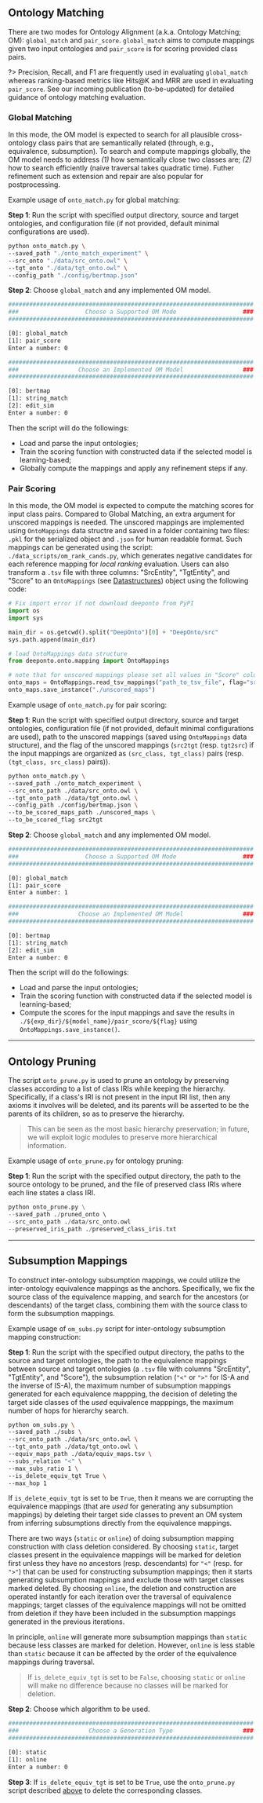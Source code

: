 <!---
Copyright 2021 Yuan He (KRR-Oxford). All rights reserved.

Licensed under the Apache License, Version 2.0 (the "License");
you may not use this file except in compliance with the License.
You may obtain a copy of the License at

    http://www.apache.org/licenses/LICENSE-2.0

Unless required by applicable law or agreed to in writing, software
distributed under the License is distributed on an "AS IS" BASIS,
WITHOUT WARRANTIES OR CONDITIONS OF ANY KIND, either express or implied.
See the License for the specific language governing permissions and
limitations under the License.
-->


## Ontology Matching

There are two modes for Ontology Alignment (a.k.a. Ontology Matching; OM): `global_match` and `pair_score`. `global_match` aims to compute mappings given two input ontologies and `pair_score` is for scoring provided class pairs. 

?> Precision, Recall, and F1 are frequently used in evaluating `global_match` whereas ranking-based metrics like Hits@K and MRR are used in evaluating `pair_score`. See our incoming publication (to-be-updated) for detailed guidance of ontology matching evaluation.  


### Global Matching

In this mode, the OM model is expected to search for all plausible cross-ontology class pairs that are semantically related (through, e.g., equivalence, subsumption). To search and compute mappings globally, the OM model needs to address *(1)* how semantically close two classes are; *(2)* how to search efficiently (naive traversal takes quadratic time). Futher refinement such as extension and repair are also popular for postprocessing.

Example usage of `onto_match.py` for global matching:

**Step 1**: Run the script with specified output directory, source and target ontologies, and configuration file (if not provided, default minimal configurations are used).

```bash
python onto_match.py \
--saved_path "./onto_match_experiment" \  
--src_onto "./data/src_onto.owl" \
--tgt_onto "./data/tgt_onto.owl" \
--config_path "./config/bertmap.json"
```

**Step 2**: Choose `global_match` and any implemented OM model.

```bash
######################################################################
###                   Choose a Supported OM Mode                   ###
######################################################################

[0]: global_match
[1]: pair_score
Enter a number: 0

######################################################################
###                 Choose an Implemented OM Model                 ###
######################################################################

[0]: bertmap
[1]: string_match
[2]: edit_sim
Enter a number: 0
```

Then the script will do the followings:
- Load and parse the input ontologies;
- Train the scoring function with constructed data if the selected model is learning-based;
- Globally compute the mappings and apply any refinement steps if any.


### Pair Scoring

In this mode, the OM model is expected to compute the matching scores for input class pairs. Compared to Global Matching, an extra argument for unscored mappings is needed. The unscored mappings are implemented using `OntoMappings` data structre and saved in a folder containing two files: `.pkl` for the serialized object and `.json` for human readable format. Such mappings can be generated using the script: `./data_scripts/om_rank_cands.py`, which generates negative candidates for each reference mapping for *local ranking* evaluation. Users can also transform a `.tsv` file with three columns: "SrcEntity", "TgtEntity", and "Score" to an `OntoMappings` (see [Datastructures](https://krr-oxford.github.io/DeepOnto/#/data_structures?id=mapping)) object using the following code:

```python
# Fix import error if not download deeponto from PyPI
import os
import sys

main_dir = os.getcwd().split("DeepOnto")[0] + "DeepOnto/src"
sys.path.append(main_dir)

# load OntoMappings data structure
from deeponto.onto.mapping import OntoMappings

# note that for unscored mappings please set all values in "Score" column as 0.0
onto_maps = OntoMappings.read_tsv_mappings("path_to_tsv_file", flag="src2tgt")
onto_maps.save_instance("./unscored_maps")
```

Example usage of `onto_match.py` for pair scoring:

**Step 1**: Run the script with specified output directory, source and target ontologies, configuration file (if not provided, default minimal configurations are used), path to the unscored mappings (saved using `OntoMappings` data structure), and the flag of the unscored mappings (`src2tgt` (resp. `tgt2src`) if the input mappings are organized as `(src_class, tgt_class)` pairs (resp. `(tgt_class, src_class)` pairs)).

```bash
python onto_match.py \
--saved_path ./onto_match_experiment \  
--src_onto_path ./data/src_onto.owl \
--tgt_onto_path ./data/tgt_onto.owl \
--config_path ./config/bertmap.json \
--to_be_scored_maps_path ./unscored_maps \
--to_be_scored_flag src2tgt
```

**Step 2**: Choose `global_match` and any implemented OM model.

```bash
######################################################################
###                   Choose a Supported OM Mode                   ###
######################################################################

[0]: global_match
[1]: pair_score
Enter a number: 1

######################################################################
###                 Choose an Implemented OM Model                 ###
######################################################################

[0]: bertmap
[1]: string_match
[2]: edit_sim
Enter a number: 0
```

Then the script will do the followings:
- Load and parse the input ontologies;
- Train the scoring function with constructed data if the selected model is learning-based;
- Compute the scores for the input mappings and save the results in `./${exp_dir}/${model_name}/pair_score/${flag}` using `OntoMappings.save_instance()`. 

--------------------------------
## Ontology Pruning

The script `onto_prune.py` is used to prune an ontology by preserving classes according to a list of class IRIs while keeping the hierarchy. Specifically, if a class's IRI is not present in the input IRI list, then any axioms it involves will be deleted, and its parents will be asserted to be the parents of its children, so as to preserve the hierarchy. 

> This can be seen as the most basic hierarchy preservation; in future, we will exploit logic modules to preserve more hierarchical information.

Example usage of `onto_prune.py` for ontology pruning:

**Step 1**: Run the script with the specified output directory, the path to the source ontology to be pruned, and the file of preserved class IRIs where each line states a class IRI.

```python
python onto_prune.py \
--saved_path ./pruned_onto \  
--src_onto_path ./data/src_onto.owl
--preserved_iris_path ./preserved_class_iris.txt

```
--------------------------------
## Subsumption Mappings

To construct inter-ontology subsumption mappings, we could utilize the inter-ontology equivalence mappings as the anchors. Specifically, we fix the source class of the equivalence mapping, and search for the ancestors (or descendants) of the target class, combining them with the source class to form the subsumption mappings. 

Example usage of `om_subs.py` script for inter-ontology subsumption mapping construction:

**Step 1**: Run the script with the specified output directory, the paths to the source and target ontologies, the path to the equivalence mappings between source and target ontologies (a `.tsv` file with columns "SrcEntity", "TgtEntity", and "Score"), the subsumption relation (`"<"` or `">"` for IS-A and the inverse of IS-A), the maximum number of subsumption mappings generated for each equivalence mappping, the decision of deleting the target side classes of the *used* equivalence mapppings, the maximum number of hops for hierarchy search.

```bash
python om_subs.py \
--saved_path ./subs \  
--src_onto_path ./data/src_onto.owl \
--tgt_onto_path ./data/tgt_onto.owl \
--equiv_maps_path ./data/equiv_maps.tsv \ 
--subs_relation "<" \ 
--max_subs_ratio 1 \ 
--is_delete_equiv_tgt True \
--max_hop 1
```

If `is_delete_equiv_tgt` is set to be `True`, then it means we are corrupting the equivalence mappings (that are *used* for generating any subsumption mappings) by deleting their target side classes to prevent an OM system from inferring subsumptions directly from the equivalence mappings. 

There are two ways (`static` or `online`) of doing subsumption mapping construction with class deletion considered. By choosing `static`, target classes present in the equivalence mappings will be marked for deletion first unless they have no ancestors (resp. descendants) for `"<"` (resp. for `">"`) that can be used for constructing subsumption mappings; then it starts generating subsumption mappings and exclude those with target classes marked deleted. By choosing `online`, the deletion and construction are operated instantly for each iteration over the traversal of equivalence mappings; target classes of the equivalence mappings will not be omitted from deletion if they have been included in the subsumption mappings generated in the previous iterations.

In principle, `online` will generate more subsumption mappings than `static` because less classes are marked for deletion. However, `online` is less stable than `static` because it can be affected by the order of the equivalence mappings during traversal.

> If `is_delete_equiv_tgt` is set to be `False`, choosing `static` or `online` will make no difference because no classes will be marked for deletion.

**Step 2**: Choose which algorithm to be used.

```bash
######################################################################
###                    Choose a Generation Type                    ###
######################################################################

[0]: static
[1]: online
Enter a number: 0
```
**Step 3**: If `is_delete_equiv_tgt` is set to be `True`, use the `onto_prune.py` script described [above](https://krr-oxford.github.io/DeepOnto/#/intro?id=ontology-pruning) to delete the corresponding classes.


